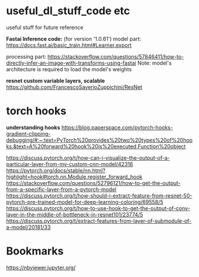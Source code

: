 # useful_dl_stuff_code etc
useful stuff for future reference


**Fastai Inference code:** (for version '1.0.61') 
model part: https://docs.fast.ai/basic_train.html#Learner.export

processing part: https://stackoverflow.com/questions/57846411/how-to-directly-infer-an-image-with-transforms-using-fastai
Note: model's architecture is required to load the model's weights

**resnet custom variable layers, scalable**
https://github.com/FrancescoSaverioZuppichini/ResNet

# torch hooks
**understanding hooks** https://blog.paperspace.com/pytorch-hooks-gradient-clipping-debugging/#:~:text=PyTorch%20provides%20two%20types%20of%20hooks.&text=A%20forward%20hook%20is%20executed,Function%20object

https://discuss.pytorch.org/t/how-can-i-visualize-the-output-of-a-particular-layer-from-my-custom-cnn-model/42316
https://pytorch.org/docs/stable/nn.html?highlight=hook#torch.nn.Module.register_forward_hook
https://stackoverflow.com/questions/52796121/how-to-get-the-output-from-a-specific-layer-from-a-pytorch-model
https://discuss.pytorch.org/t/how-should-i-extract-feature-from-resnet-50-pytorch-pre-trained-model-for-deep-learning-coloring/69558/5
https://discuss.pytorch.org/t/how-to-use-hook-to-get-the-output-of-conv-layer-in-the-middle-of-bottleneck-in-resnet101/23774/5
https://discuss.pytorch.org/t/extract-features-from-layer-of-submodule-of-a-model/20181/33


# Bookmarks
https://nbviewer.jupyter.org/

